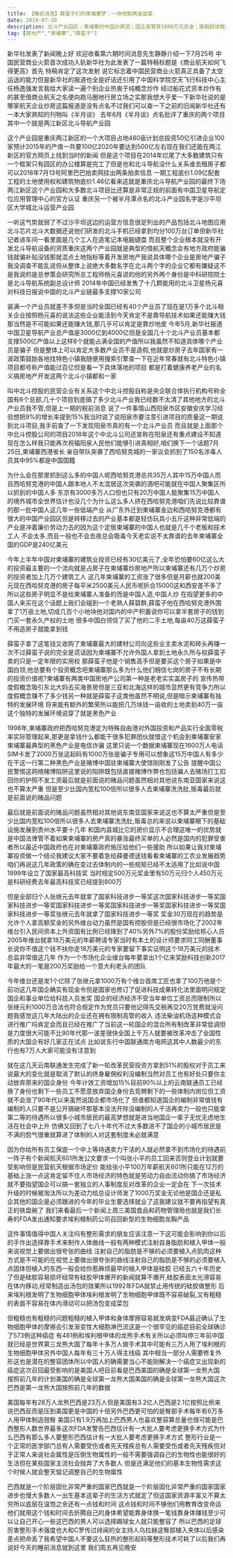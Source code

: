 ```yaml
---
title: 【睡前消息】薛蛮子们的柬埔寨梦：一块地割两波韭菜
date: 2019-07-30
description: 北斗产业园区；柬埔寨的中国炒房团；国企高管获1000万元奖金；隆胸假体致癌。
tag: [房地产","柬埔寨","薛蛮子"]
---
```


新华社发表了新闻晚上好 欢迎收看第六期时间消息先生静静介绍一下7月25号 中国民营商业火箭首次成功入轨新华社为此发表了一篇特稿标题是《商业航天如何飞得更高》首先 特稿肯定了这次发射
说它标志着中国民营商业火箭真正具备了太空运送的能力但是新华社的报道也全是好话还引用了中国科学院空天飞行科技中心主任杨逸强发言我给大家读一遍个别企业热衷于纯概念炒作
经过船花式资本炒作有的甚至借商业航天之名便向跑马圈地行房立场之实那我想大乎爱一下新华社说的是哪家航天企业炒房这篇报道是没有点名不过我们可以查一下之前的旧闻新华社还有一本大家熟知的刊物叫《半月谈》
去年6月《半月谈》点名批评了重庆的两个项目其中一个就是两江新区北斗导航产业园

这个产业园是重庆两江新区的一个大项目占地480亩计划总投资50亿引进企业100家预计2015年的产值一共要100亿2020年要达到500亿左右现在我们还能在两江新区的官方网页上找到当时的新闻
但是这个项目在2014年烂尾了大多数建筑只有一个框架只有园区的办公楼算是完工了但是也和北斗导航没什么关系谁去租房子都可以2018年7月13号阿里巴巴拍卖网挂出两条拍卖信息
一期工程底价1.09亿配套工程的土地使用权和建筑物底价1.46亿看来这就是重庆北斗导航产业园的最终下场两江新区这个产业园和大多数北斗项目比还算是非常正规的前面有中国卫星导航定位应用管理中心的官方认证
重庆另一个被半月潭点名的北斗产业园名字是沙平坝区大学城北斗运营产业园

一听这气势就弱了不过沙平坝这边的运营方信息很足列出的产品包括北斗地图应用北斗芯片北斗大数据还说他们研发的北斗手机已经拿到均分100万台订单但新华社记者进车间一看里面是几个工人在造笔记本电脑键盘
而且整个企业根本就没有开发北斗导航设备的资质重庆这两个产业园就是典型的借航天概念会有地方政府能骗钱就骗补贴没钱那就混点土地指标等着开发房地产我说具体哪个企业是房地产骗子
我没调查不能乱说但从整体上说绝大多数名字在北斗两个字的企业它都有嫌疑这不是我说的是总参策会研究所总工程师杨元喜说的他的另外两个身份是中科研院院士是北斗导航系统副总设计师
2014年中国已经发售了十几颗能用的北斗卫星杨元喜对科技日报说中国的北斗产业链最多支撑10家公司

装满一个产业员就差不多但是当时全国已经有40个产业员了现在是1万多个北斗相关企业按照杨元喜的说法这些企业能活到今天肯定不是靠导航技术如果还能赚大钱那当然是不可能如果还能赚大钱,那几乎可以肯定是靠炒地皮
今年5月,新华社报道中国卫星导航产业总产值是3000亿到4000亿但是全国几十个北斗产业员基本都支撑500亿产值以上这样8个就能占满全国的产值所以我虽然不知道具体哪个产业员是骗子
但是整体上可以肯定大多数产业员不是造假,他就是炒房子去年国家有一波政策鼓励各地找特色小镇我随便用搜索引擎查一下在近年常春就有北斗特色小镇项目都号称产值能过百亿但是看一下具体落地的项目
都是打着健康养老产业的名义搞房地产开发这两个北斗小镇都和一家

叫中北斗控股的民营企业有关系这个中北斗控股自称是央企联合体执行机构号称全国有6个总部,几十个项目到底搞了多少北斗产业我已经数不太清了其他地方的北斗产业员我不管,但是上一期的税前消息
说了一件事情山西阳泉市区安徽安庆学习经验想把9%的增长率提到15%我当时说了说阳泉市要注意引进项目的质量这一期说到北斗项目,我手前查了一下发现阳泉市真的有一个北斗产业员
而且就是上面那个中北斗控股公司的项目2018年这个中北斗公司还宣称在阳泉还有重点建设不知道现在怎么样我只能再次祝福阳泉人民他们能够引进真相好,咱们换下一个话题7月25日,柬埔寨西港省长
亲自带队突袭了西哈努克城的一家议会抓到了150名涉毒人员其中95%都是中国国籍

为什么会在那里抓到这么多的中国人呢西哈努克港总共35万人其中15万中国人而且西哈努克港的中国人跟本地人不太混居这次突袭的酒吧可能就在中国人聚集区所以抓到的中国人多
东京有3000多万人口但也只有20万中国人能聚集15万中国人的境外城市全世界估计也没几个为什么这么多人挤在西哈努克港咱们先说比较靠谱的那一批中国人这几年一些低端产业
从广东外迁到柬埔寨金边和西哈努克港都有很大的中国产业园区但是转移过去的产业基本都是轻仿玩具小五斤这种非常低端的产业是冲着廉价劳动力去的因为这个定居柬埔寨的中国人也就是几千个老板和技术工人
不会太多,而且一般也不会去夜总会吸毒今天老实说不太靠谱的去年柬埔寨全国的GDP是240亿美元

今年上半年中国对柬埔寨的建筑业投资已经有30亿美元了,全年恐怕要60亿这么大的投资最主要的一个流向就是占房子在柬埔寨炒房地产所以柬埔寨还有几万个炒房的投资者加上几万个建筑工人
这几年柬埔寨的工资涨了很多但是月薪也就200美元现在西哈努克港的房子每平米2500美元人民币呢折合15000这和西安差不多了所以这些房子明显不是给柬埔寨人准备的而是中国人造,中国人炒
在指望更多的中国人来买在这个话题上我们会碰到一个老熟人薛碧群,薛蛮子他在西哈努克港外围拿了1万亩土地,切成几百个小地块他对国内的中产积蓄说你可以拿半套房子的钱到门买一套永久产权的土地
很多中国白领信了买了他的二手土地,每亩40万这薛蛮子不用造房子就能拿到钱

薛蛮子拿了这笔钱又收购了柬埔寨最大的建材公司向这些业主卖水泥和砖头再赚一次不过薛蛮子说的完全是谎话因为柬埔寨不允许外国人拿到土地永久所与权薛蛮子卖的只是一定年限的实用权
那薛蛮子他是个销售高手但是要买这个房子如果是中国白领,他总要有个投资概念吧柬埔寨那么多为什么他们相信七岗的房子不有长期的投资价值呢?柬埔寨有两类中国房地产公司第一种是老老实实盖房子的
宣传热带度假概念吸引东北大妈去买海景房但是三亚和北海这样的城市显然更有竞争力所以度假概念赚不了多少钱另一种就是薛蛮子这类他虽然不明说,但是暗示柬埔寨有独特的发展环境
将来能有额外的繁荣所以能把几万块钱一亩收的土地卖到40万一亩这个独特的发展环境说穿了就是黑色产业

1998年,柬埔寨政府把西哈努克港定为特殊自由港对外国投资和产品实行全面零税率实际管理起来,那更是拿钱什么都能干很多犯罪团伙就借这个机会到柬埔寨安家柬埔寨最典型的黑色产业是电信诈骗
这里只说一个数据柬埔寨现在1600万人电话SIM卡发了2000万张这起码有1000万张是骗子专用可以想象这15万中国人有多少在干这一行第二种黑色产业是赌博中国驻柬埔寨大使馆刚刚发了公告
提醒中国公民警惕这网络赌博陷阱这里说的陷阱既包括直接赌博作弊也包括骗人去赌场打工扣回你的护照不发工资最后就是前面说的赌品问题虽然相对其他说东南亚国家来说这也不算太严重
但是至少比国内宽松100倍所以很多人去柬埔寨洗洗肚,贩毒最后就是前面说的赌品问题

最后就是前面说的赌品问题虽然相对其他说东南亚国家来说这也不算太严重但是至少比国内宽松100倍所以很多人去柬埔寨洗洗肚,贩毒总的来说以柬埔寨眼下的基础设施发展到贵州水平要十几年
和国内县城比它的房价显示不合理这唯一的优势就是中国法律管不着如果柬埔寨的房产真的暴涨最终买单的人必然是国内的犯罪受害者所以最近中国政府也在对柬埔寨政府施压给他们一些援助
所以如果让我对柬埔寨投资做一个结论我建议大家不要着急给薛曼德送钱看看柬埔寨的工农业发展趋势咱们再说这几年政策的确在变过去体制内的一些规矩已经不太适用了比如说中国1999年设立了国家最高科技奖
当时规定500万元奖金里有50万元归个人450万元是科研经费去年最高科技奖已经提到800万

但是全部归个人张继元去年就拿了国家科技进步一等奖这次国家科技进步一等奖国家科技进步一等奖国家科技进步一等奖国家科技进步一等奖国家科技进步一等奖国家科技进步一等奖张继元去年就拿了国家科技进步一等奖
奖金30万现在的趋势是允许个人拿高额奖金的另外维台动力虽然是国有控股但是已经很市场化了2002年维台引入民间资本上外资国有比例已经降到了40%另外7%的股份奖励给核心人员
2005年维台就拿18万美元的年薪聘请专家当时有本土的设计师要求同工同酬董事长说你不值这个钱不扶你走18万美元的专家要留下事实证明这个18万美元的技术总监非常值这几年
作为一个市场化企业维台每年要拿出1个亿来奖励科技创新2017年最大的一笔是200万奖励给一个意大利老头的团队

今年维台还是发1个亿除了张继元拿1000万有个维台首席工匠也拿了100万他是个前功这几年国企确实有现金令但是国家也修订了促进科技成果转化法里面明问规定国企和事业单位给科技人员发奖
国企的经济经济不受当年单位工资总而限制所以张继元利1000万合法也符合规定作为党员只要他记得先交税再交20万党费就没问题我感觉这几年大陆出的企业还在拥有限制高管的收入
违法柴油机场这种模式会进行推广吗肯定会而且已经在推广了当前这一轮国企的混合所有制改革非常低调但是力度很大可能不比90年代那一波差很快全国上千万人就要被改革冲击了全国性质的大国企有好几家正在试点
比如说东行中国联通南方电网这其中人数最少的东行也有7万人大家可能没有注意到

就在这几天云南联通发生完成了新一轮改革民营投资方拿到51%的股权对于员工来说最大的变化就是取消了默认的终身雇佣权利没编制当然对员工也有好处只要你主动放弃原来的国企身份
今年计效工资增加15%目前90%以上的云南联通员工已经换了身份也剩下一些员工不愿意放弃国企身份去竞聘剩下的一些体制内岗位但工资就不会涨了90年代以来虽然说国企都市场化了
但谁都知道国企的编制非常值钱有编制的人只要不是公开搞破坏那基本没法开除没编制的人干活再卖力一般也只能拿第二等的待遇所以很多小城市居民的最高梦想就是进当地国企一辈子无忧无虑地生活在社会中上升
仿佛又回到了七八十年代不过大多数进不了国企的小城市居民是不满的怨气很重就算进了体制的人对这套制度未必就满意

因为你给所有员工保底一个中上等待遇卖力干活的人就必然拿不到市场化的待遇前一阵子有个新闻航天601所发公文要求一个叫张小平的员工回来否则登业计划就要受影响但是民营航天根据市场定价
能给张小平100万年薪航天601所只能在12万的基础上涨一点这肯定留不住人市场经济的特色就是劳动力自由流动你搞了市场经济就不要指望国企可以搞一套独立的人事制度反对改革的企业一定会在
下一次技术升级的时候被淘汰所以为差动力给总设计师发了1000万奖金无论他是国企还是私企其他的国企是必须跟进的今年的毕业生要选择就业了这我建议就不要再指望有真正的铁盘碗了
我们来看最后一个新闻上周三美国食品和药物管理局也就是我们长寿的FDA发出通知要求埃利根制药公司召回新型的生物细胞龙胸产品

这件事情值得中国人关注吗有整形需求的朋友应该注意一下这可能会影响到你以后的手作出选择靠手术来制作人体曲线一般有两种模式注射自身脂肪和植入甲体一般来说视觉上要做出很夸张的曲线
注射自己的脂肪是不够的必须要植入点肌肉这种方式是不可能的在视觉上要做出很夸张的曲线注射自己的脂肪是不够的必须要植入点固体但植入的东西一般会给你惹麻烦最早的植入甲体是硅胶
已经五六十年历史了但是硅胶容易损坏经常有硅胶甲体爆开的新闻就算不爆开,硅胶表面太光滑容易在体内移动,经常制造出汤包的效果所以1992年FDA就禁止用传统的硅胶做整形
后来埃利根发明了生物细胞甲体埃利根发明了生物细胞甲体既不容易破裂,又有粗糙的表面不容易在体内滑动可以把汤包变成菜包

但粗糙也有粗糙的问题粗糙的植入甲体和身体摩擦容易就发病变FDA最近确认了生物细胞甲体的摩擦会引发渐变性大细胞淋巴流这是一个很罕见的癌症目前全球确诊了573例这种癌症
有481例和埃利根甲体的龙熊手术有关所以必须叫停三年前中国就已经是世界第三龙熊大国了每年十多万人做手术其中可能有三万人用了埃利根的生物细胞甲体另外中国人每年有三十万人得主线癌
其中相当一部分人需要修复外形这也是潜在的整容团体所以中国人的确需要当心不能刚解决一个癌症又出现新的癌症这次召回最受影响的是美国人吧目前看是巴西美国的确是全球第一龙熊大国
按照前几年的计划美国的确是全球第一龙熊大国美国的确是全球第一龙熊大国这次巴西是第一龙熊大国按照前几年的数据

美国每年有28万人龙熊巴西是23万人但是美国有3.2亿人巴西是2.1亿按照比例来说巴西反而是压到美国更是中国的十倍另外巴西更可怕的是臀部手术每年有6万多人用甲体制造翘臀
美国只有1.9万再加上巴西男人也喜欢整容算总量也很可能是巴西整形人数世界最多这次FDA发警告巴西估计有一大批人要考虑更换手术方式为什么巴西有那么多人要整形巴西估计有一大批人要考虑更换手术方式
整形行业是一个正常的医学部门总有人需要受伤或者先天残疾总有人需要受伤或者先天残疾但对于正常人来说社会属性是压倒生物属性的一般不需要强调自己的生物性也能很好的生活但在某些国家主流社会抛弃了大多数人
但是还满足他们的基本生物性需求这个时候人就会整天惦记调整自己的生物属性

巴西就是一个阶层固化非常严重的国家巴西就是一个阶层固化非常严重的国家国家进步也慢大多数人一出生基本这辈子的生活方式就定了但这国家资源丰富又不算太穷所以底层在温饱之余还有一点钱和时间
这点钱和时间不够他们用教育改变命运他们就用这个钱和时间去折腾自己的身体希望能靠身体换一笔钱靠身体赚钱至少可以让自己开心一些这巴西的男人可以选择踢球女人就只能整容了
所以巴西的足球厉害整形手术强度也大和C罗传过绯闻的女主持人乌拉赫这臀部植入夹体以后感染差点把命丢了我希望中国人不要这么狂热的整形起码等整形技术可耗了以后我们再说好今天的睡前消息就到这里
我们周五再见晚安